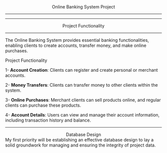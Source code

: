 <div style="text-align: center;">
  Online Banking System Project
</div>

---
---
<div style="text-align: center;">
Project Functionality
</div>

---

The Online Banking System provides essential banking functionalities, enabling clients to create accounts, transfer money, and make online purchases.

Project Functionality

1- **Account Creation**: Clients can register and create personal or merchant accounts.

2- **Money Transfers**: Clients can transfer money to other clients within the system.

3- **Online Purchases**: Merchant clients can sell products online, and regular clients can purchase these products.

4- **Account Details**: Users can view and manage their account information, including transaction history and balance.

---

<div style="text-align: center;">
Database Design
</div>
My first priority will be establishing an effective database design to lay a solid groundwork for managing and ensuring the integrity of project data.






